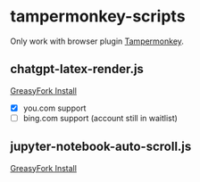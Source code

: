 # tampermonkey-scripts

Only work with browser plugin [Tampermonkey](https://www.tampermonkey.net/).

## chatgpt-latex-render.js

[GreasyFork Install](https://greasyfork.org/zh-CN/scripts/456049)

- [x] you.com support
- [ ] bing.com support (account still in waitlist)

## jupyter-notebook-auto-scroll.js
[GreasyFork Install](https://greasyfork.org/zh-CN/scripts/418158)
